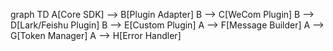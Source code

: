 <!--
 * @Author: @memo28.repo
 * @Date: 2025-07-28 17:57:19
 * @LastEditTime: 2025-07-28 17:57:21
 * @Description: 
 * @FilePath: /memo28.pro.Repo/packages/notification/README.md
-->

graph TD
    A[Core SDK] --> B[Plugin Adapter]
    B --> C[WeCom Plugin]
    B --> D[Lark/Feishu Plugin]
    B --> E[Custom Plugin]
    A --> F[Message Builder]
    A --> G[Token Manager]
    A --> H[Error Handler]
